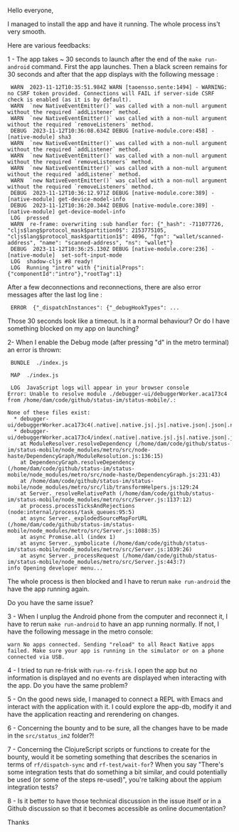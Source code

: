 Hello everyone,

I managed to install the app and have it running. The whole process ins't very smooth.

Here are various feedbacks:

1 - The app takes ~ 30 seconds to launch after the end of the `make run-android` command. First the app launches. Then a black screen remains for 30 seconds and after that the app displays with the following message :

```
 WARN  2023-11-12T10:35:51.984Z WARN [taoensso.sente:1494] - WARNING: no CSRF token provided. Connections will FAIL if server-side CSRF check is enabled (as it is by default).
 WARN  `new NativeEventEmitter()` was called with a non-null argument without the required `addListener` method.
 WARN  `new NativeEventEmitter()` was called with a non-null argument without the required `removeListeners` method.
 DEBUG  2023-11-12T10:36:08.634Z DEBUG [native-module.core:458] - [native-module] sha3
 WARN  `new NativeEventEmitter()` was called with a non-null argument without the required `addListener` method.
 WARN  `new NativeEventEmitter()` was called with a non-null argument without the required `removeListeners` method.
 WARN  `new NativeEventEmitter()` was called with a non-null argument without the required `addListener` method.
 WARN  `new NativeEventEmitter()` was called with a non-null argument without the required `removeListeners` method.
 DEBUG  2023-11-12T10:36:12.971Z DEBUG [native-module.core:389] - [native-module] get-device-model-info
 DEBUG  2023-11-12T10:36:20.344Z DEBUG [native-module.core:389] - [native-module] get-device-model-info
 LOG  pressed
 WARN  re-frame: overwriting :sub handler for: {"_hash": -711077726, "cljs$lang$protocol_mask$partition0$": 2153775105, "cljs$lang$protocol_mask$partition1$": 4096, "fqn": "wallet/scanned-address", "name": "scanned-address", "ns": "wallet"}
 DEBUG  2023-11-12T10:36:25.130Z DEBUG [native-module.core:236] - [native-module]  set-soft-input-mode
 LOG  shadow-cljs #8 ready!
 LOG  Running "intro" with {"initialProps":{"componentId":"intro"},"rootTag":1}
```

After a few deconnections and reconnections, there are also error messages after the last log line :

```
 ERROR  {"_dispatchInstances": {"_debugHookTypes": ...
```

Those 30 seconds look like a timeout. Is it a normal behaviour? Or do I have something blocked on my app on launching?

2- When I enable the Debug mode (after pressing "d" in the metro terminal) an error is thrown:

```
 BUNDLE  ./index.js

 MAP  ./index.js

 LOG  JavaScript logs will appear in your browser console
Error: Unable to resolve module ./debugger-ui/debuggerWorker.aca173c4 from /home/dam/code/github/status-im/status-mobile/.: 

None of these files exist:
  * debugger-ui/debuggerWorker.aca173c4(.native|.native.js|.js|.native.json|.json|.native.ts|.ts|.native.tsx|.tsx)
  * debugger-ui/debuggerWorker.aca173c4/index(.native|.native.js|.js|.native.json|.json|.native.ts|.ts|.native.tsx|.tsx)
    at ModuleResolver.resolveDependency (/home/dam/code/github/status-im/status-mobile/node_modules/metro/src/node-haste/DependencyGraph/ModuleResolution.js:136:15)
    at DependencyGraph.resolveDependency (/home/dam/code/github/status-im/status-mobile/node_modules/metro/src/node-haste/DependencyGraph.js:231:43)
    at /home/dam/code/github/status-im/status-mobile/node_modules/metro/src/lib/transformHelpers.js:129:24
    at Server._resolveRelativePath (/home/dam/code/github/status-im/status-mobile/node_modules/metro/src/Server.js:1137:12)
    at process.processTicksAndRejections (node:internal/process/task_queues:95:5)
    at async Server._explodedSourceMapForURL (/home/dam/code/github/status-im/status-mobile/node_modules/metro/src/Server.js:1088:35)
    at async Promise.all (index 1)
    at async Server._symbolicate (/home/dam/code/github/status-im/status-mobile/node_modules/metro/src/Server.js:1039:26)
    at async Server._processRequest (/home/dam/code/github/status-im/status-mobile/node_modules/metro/src/Server.js:443:7)
info Opening developer menu...
```

The whole process is then blocked and I have to rerun `make run-android` the have the app running again.

Do you have the same issue?

3 - When I unplug the Android phone from the computer and reconnect it, I have to rerun `make run-android` to have an app running normally. If not, I have the following message in the metro console:

```
warn No apps connected. Sending "reload" to all React Native apps failed. Make sure your app is running in the simulator or on a phone connected via USB.
```

4 - I tried to run re-frisk with `run-re-frisk`. I open the app but no information is displayed and no events are displayed when interacting with the app. Do you have the same problem?

5 - On the good news side, I managed to connect a REPL with Emacs and interact with the application with it. I could explore the app-db, modify it and have the application reacting and rerendering on changes.

6 - Concerning the bounty and to be sure, all the changes have to be made in the `src/status_im2` folder?!

7 - Concerning the ClojureScript scripts or functions to create for the bounty, would it be someting something that describes the scenarios in terms of `rf/dispatch-sync` and `rf-test/wait-for`? When you say "There's some integration tests that do something a bit similar, and could potentially be used (or some of the steps re-used)", you're talking about the appium integration tests?

8 - Is it better to have those technical discussion in the issue itself or in a Github discussion so that it becomes accessible as online documentation?

Thanks
